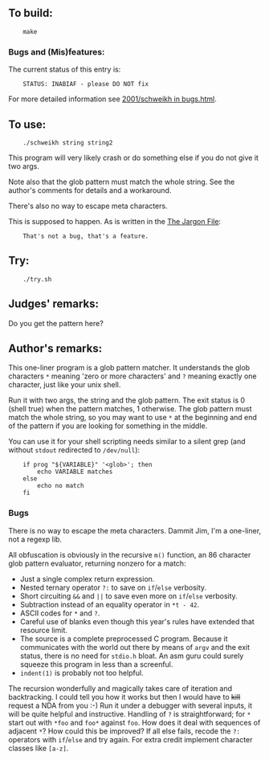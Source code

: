 ## To build:

``` <!---sh-->
    make
```


### Bugs and (Mis)features:

The current status of this entry is:

```
    STATUS: INABIAF - please DO NOT fix
```

For more detailed information see [2001/schweikh in bugs.html](../../bugs.html#2001_schweikh).


## To use:

``` <!---sh-->
    ./schweikh string string2
```

This program will very likely crash or do something else if you do not give it
two args.

Note also that the glob pattern must match the whole string. See the author's
comments for details and a workaround.

There's also no way to escape meta characters.

This is supposed to happen.  As is written in the
[The Jargon File](http://catb.org/jargon/html/F/feature.html):

```
    That's not a bug, that's a feature.
```


## Try:

``` <!---sh-->
    ./try.sh
```


## Judges' remarks:

Do you get the pattern here?


## Author's remarks:

This one-liner program is a glob pattern matcher. It understands
the glob characters `*` meaning 'zero or more characters' and
`?` meaning exactly one character, just like your unix shell.

Run it with two args, the string and the glob pattern. The exit status is 0
(shell true) when the pattern matches, 1 otherwise.  The glob pattern must match
the whole string, so you may want to use `*` at the beginning and end of the
pattern if you are looking for something in the middle.

You can use it for your shell scripting needs similar to a silent grep
(and without `stdout` redirected to `/dev/null`):

``` <!---sh-->
    if prog "${VARIABLE}" '<glob>'; then
        echo VARIABLE matches
    else
        echo no match
    fi
```

### Bugs

There is no way to escape the meta characters. Dammit Jim, I'm a
one-liner, not a regexp lib.

All obfuscation is obviously in the recursive `m()` function, an 86
character glob pattern evaluator, returning nonzero for a match:

* Just a single complex return expression.
* Nested ternary operator `?:` to save on `if`/`else` verbosity.
* Short circuiting `&&` and `||` to save even more on `if`/`else` verbosity.
* Subtraction instead of an equality operator in `*t - 42`.
* ASCII codes for `*` and `?`.
* Careful use of blanks even though this year's rules have extended
  that resource limit.
* The source is a complete preprocessed C program. Because it communicates
  with the world out there by means of `argv` and the exit status, there
  is no need for `stdio.h` bloat. An asm guru could surely squeeze this
  program in less than a screenful.
* `indent(1)` is probably not too helpful.

The recursion wonderfully and magically takes care of iteration and
backtracking. I could tell you how it works but then I would have to
<del>kill</del> request a NDA from you :-) Run it under a debugger with several
inputs, it will be quite helpful and instructive. Handling of `?` is
straightforward; for `*` start out with `*foo` and `foo*` against `foo`.
How does it deal with sequences of adjacent `*`? How could this be
improved? If all else fails, recode the `?:` operators with `if`/`else` and
try again. For extra credit implement character classes like `[a-z]`.


<!--

    Copyright © 1984-2024 by Landon Curt Noll. All Rights Reserved.

    You are free to share and adapt this file under the terms of this license:

        Creative Commons Attribution-ShareAlike 4.0 International (CC BY-SA 4.0)

    For more information, see:

        https://creativecommons.org/licenses/by-sa/4.0/

-->
